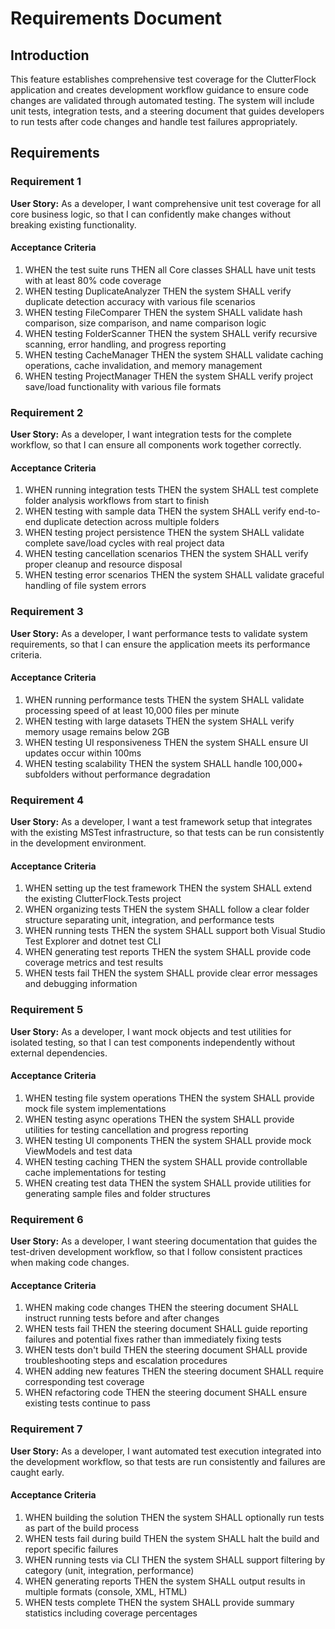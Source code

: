# Requirements Document

## Introduction

This feature establishes comprehensive test coverage for the ClutterFlock application and creates development workflow guidance to ensure code changes are validated through automated testing. The system will include unit tests, integration tests, and a steering document that guides developers to run tests after code changes and handle test failures appropriately.

## Requirements

### Requirement 1

**User Story:** As a developer, I want comprehensive unit test coverage for all core business logic, so that I can confidently make changes without breaking existing functionality.

#### Acceptance Criteria

1. WHEN the test suite runs THEN all Core classes SHALL have unit tests with at least 80% code coverage
2. WHEN testing DuplicateAnalyzer THEN the system SHALL verify duplicate detection accuracy with various file scenarios
3. WHEN testing FileComparer THEN the system SHALL validate hash comparison, size comparison, and name comparison logic
4. WHEN testing FolderScanner THEN the system SHALL verify recursive scanning, error handling, and progress reporting
5. WHEN testing CacheManager THEN the system SHALL validate caching operations, cache invalidation, and memory management
6. WHEN testing ProjectManager THEN the system SHALL verify project save/load functionality with various file formats

### Requirement 2

**User Story:** As a developer, I want integration tests for the complete workflow, so that I can ensure all components work together correctly.

#### Acceptance Criteria

1. WHEN running integration tests THEN the system SHALL test complete folder analysis workflows from start to finish
2. WHEN testing with sample data THEN the system SHALL verify end-to-end duplicate detection across multiple folders
3. WHEN testing project persistence THEN the system SHALL validate complete save/load cycles with real project data
4. WHEN testing cancellation scenarios THEN the system SHALL verify proper cleanup and resource disposal
5. WHEN testing error scenarios THEN the system SHALL validate graceful handling of file system errors

### Requirement 3

**User Story:** As a developer, I want performance tests to validate system requirements, so that I can ensure the application meets its performance criteria.

#### Acceptance Criteria

1. WHEN running performance tests THEN the system SHALL validate processing speed of at least 10,000 files per minute
2. WHEN testing with large datasets THEN the system SHALL verify memory usage remains below 2GB
3. WHEN testing UI responsiveness THEN the system SHALL ensure UI updates occur within 100ms
4. WHEN testing scalability THEN the system SHALL handle 100,000+ subfolders without performance degradation

### Requirement 4

**User Story:** As a developer, I want a test framework setup that integrates with the existing MSTest infrastructure, so that tests can be run consistently in the development environment.

#### Acceptance Criteria

1. WHEN setting up the test framework THEN the system SHALL extend the existing ClutterFlock.Tests project
2. WHEN organizing tests THEN the system SHALL follow a clear folder structure separating unit, integration, and performance tests
3. WHEN running tests THEN the system SHALL support both Visual Studio Test Explorer and dotnet test CLI
4. WHEN generating test reports THEN the system SHALL provide code coverage metrics and test results
5. WHEN tests fail THEN the system SHALL provide clear error messages and debugging information

### Requirement 5

**User Story:** As a developer, I want mock objects and test utilities for isolated testing, so that I can test components independently without external dependencies.

#### Acceptance Criteria

1. WHEN testing file system operations THEN the system SHALL provide mock file system implementations
2. WHEN testing async operations THEN the system SHALL provide utilities for testing cancellation and progress reporting
3. WHEN testing UI components THEN the system SHALL provide mock ViewModels and test data
4. WHEN testing caching THEN the system SHALL provide controllable cache implementations for testing
5. WHEN creating test data THEN the system SHALL provide utilities for generating sample files and folder structures

### Requirement 6

**User Story:** As a developer, I want steering documentation that guides the test-driven development workflow, so that I follow consistent practices when making code changes.

#### Acceptance Criteria

1. WHEN making code changes THEN the steering document SHALL instruct running tests before and after changes
2. WHEN tests fail THEN the steering document SHALL guide reporting failures and potential fixes rather than immediately fixing tests
3. WHEN tests don't build THEN the steering document SHALL provide troubleshooting steps and escalation procedures
4. WHEN adding new features THEN the steering document SHALL require corresponding test coverage
5. WHEN refactoring code THEN the steering document SHALL ensure existing tests continue to pass

### Requirement 7

**User Story:** As a developer, I want automated test execution integrated into the development workflow, so that tests are run consistently and failures are caught early.

#### Acceptance Criteria

1. WHEN building the solution THEN the system SHALL optionally run tests as part of the build process
2. WHEN tests fail during build THEN the system SHALL halt the build and report specific failures
3. WHEN running tests via CLI THEN the system SHALL support filtering by category (unit, integration, performance)
4. WHEN generating reports THEN the system SHALL output results in multiple formats (console, XML, HTML)
5. WHEN tests complete THEN the system SHALL provide summary statistics including coverage percentages
